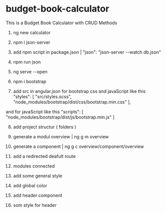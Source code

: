 # budget-book-calculator
This is a Budget Book Calculator with CRUD Methods

1. ng new calculator

2. npm i json-server

3. add npm script in package.json |  "json": "json-server --watch db.json"

4. npm run json

5. ng serve --open

6. npm i bootstrap 

7. add src in angular.json for bootstrap css and javaScript like this  
"styles": [
    "src/styles.scss",
    "node_modules/bootstrap/dist/css/bootstrap.min.css"
],

and for javaScript like this
"scripts": [
    "node_modules/bootstrap/dist/js/bootstrap.min.js"
]

8. add project structur ( folders )

9. generate a modul overview | ng g m overview

10. generate a component | ng g c overview/component/overview

11. add a redirected deafult route

12. modules connected

13. add some general style

14. add global color

15. add header component

16. som style for header